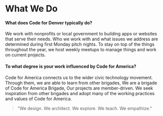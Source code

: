 # What We Do

#### What does Code for Denver typically do?

We work with nonprofits or local government to building apps or websites that serve their needs. Who we work with and what issues we address are determined during first Monday pitch nights.  To stay on top of the things throughout the year, we host weekly meetups to manage things and work on current projects.


#### To what degree is your work influenced by Code for America?
Code for America connects us to the wider civic technology movement. Through them, we are able to learn from other brigades,
We are a brigade of Code for America Brigade,
Our projects are member-driven. We seek inspiration from other brigades and adopt many of the working practices and values of Code for America.

>"We design. We architect. We explore. We teach. We empathize."
